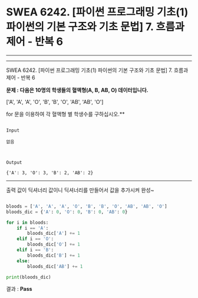 # SWEA 6242. [파이썬 프로그래밍 기초(1) 파이썬의 기본 구조와 기초 문법] 7. 흐름과 제어 - 반복 6
---
---
SWEA 6242. [파이썬 프로그래밍 기초(1) 파이썬의 기본 구조와 기초 문법] 7. 흐름과 제어 - 반복 6



**문제 : 다음은 10명의 학생들의 혈액형(A, B, AB, O) 데이터입니다.**

['A', 'A', 'A', 'O', 'B', 'B', 'O', 'AB', 'AB', 'O']

for 문을 이용하여 각 혈액형 별 학생수를 구하십시오.**

```

Input

없음



Output

{'A': 3, 'O': 3, 'B': 2, 'AB': 2}

```

---

출력 값이 딕셔너리 값이니 딕셔너리를 만들어서 값을 추가시켜 완성~

```python

bloods = ['A', 'A', 'A', 'O', 'B', 'B', 'O', 'AB', 'AB', 'O']
bloods_dic = {'A': 0, 'O': 0, 'B': 0, 'AB': 0}

for i in bloods:
    if i == 'A':
        bloods_dic['A'] += 1
    elif i == 'O':
        bloods_dic['O'] += 1
    elif i == 'B':
        bloods_dic['B'] += 1
    else:
        bloods_dic['AB'] += 1

print(bloods_dic)

```

결과 : **Pass**